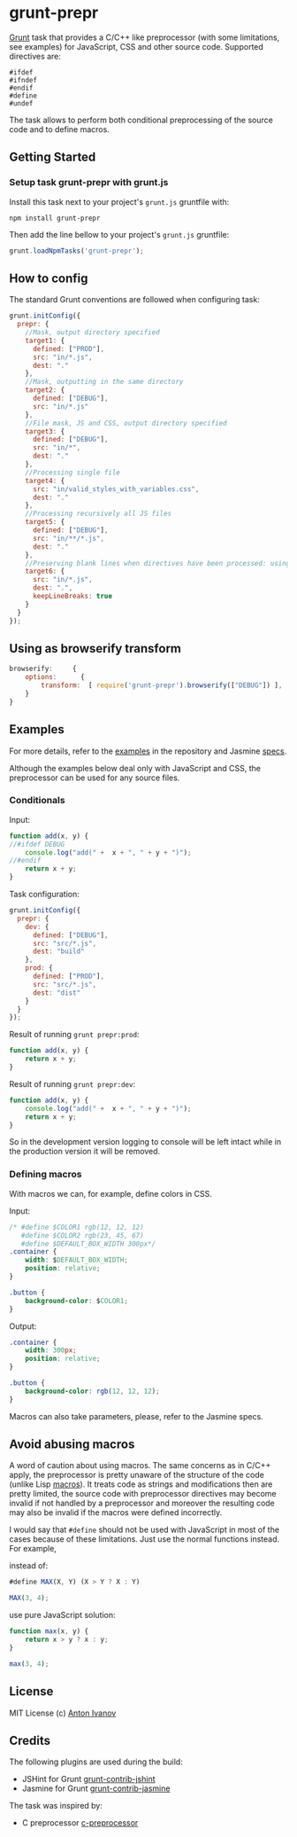 grunt-prepr
=============

[Grunt][grunt] task that provides a C/C++ like preprocessor (with some limitations, see examples) for JavaScript, CSS and other source code. Supported directives are:

```
#ifdef
#ifndef
#endif
#define
#undef
```

The task allows to perform both conditional preprocessing of the source code and to define macros.

## Getting Started

### Setup task grunt-prepr with grunt.js

Install this task next to your project's `grunt.js` gruntfile with:

```shell
npm install grunt-prepr
```

Then add the line bellow to your project's `grunt.js` gruntfile:

```javascript
grunt.loadNpmTasks('grunt-prepr');
```

## How to config

The standard Grunt conventions are followed when configuring task:

```javascript
grunt.initConfig({
  prepr: {
    //Mask, output directory specified
    target1: {
      defined: ["PROD"],
      src: "in/*.js",
      dest: "."
    },
    //Mask, outputting in the same directory
    target2: {
      defined: ["DEBUG"],
      src: "in/*.js"
    },
    //File mask, JS and CSS, output directory specified
    target3: {
      defined: ["DEBUG"],
      src: "in/*",
      dest: "."
    },
    //Processing single file
    target4: {
      src: "in/valid_styles_with_variables.css",
      dest: "."
    },
    //Processing recursively all JS files
    target5: {
      defined: ["DEBUG"],
      src: "in/**/*.js",
      dest: "."
    },
    //Preserving blank lines when directives have been processed: using option keepLineBreaks
    target6: {
      src: "in/*.js",
      dest: ".",
      keepLineBreaks: true
    }
  }
});
```

## Using as browserify transform

```javascript
browserify:     {
    options:      {
        transform:  [ require('grunt-prepr').browserify(["DEBUG"]) ],
    }
}
```

## Examples

For more details, refer to the [examples](https://github.com/antivanov/grunt-prepr/tree/master/examples) in the repository and Jasmine [specs](https://github.com/antivanov/grunt-prepr/tree/master/spec).

Although the examples below deal only with JavaScript and CSS, the preprocessor can be used for any source files.

### Conditionals

Input:

```javascript
function add(x, y) {
//#ifdef DEBUG
	console.log("add(" +  x + ", " + y + ")");
//#endif
	return x + y;
}
```

Task configuration:

```javascript
grunt.initConfig({
  prepr: {
    dev: {
      defined: ["DEBUG"],
      src: "src/*.js",
      dest: "build"
    },
    prod: {
      defined: ["PROD"],
      src: "src/*.js",
      dest: "dist"
    }
  }
});
```

Result of running `grunt prepr:prod`:

```javascript
function add(x, y) {
	return x + y;
}
```

Result of running `grunt prepr:dev`:

```javascript
function add(x, y) {
	console.log("add(" +  x + ", " + y + ")");
	return x + y;
}
```

So in the development version logging to console will be left intact while in the production version it will be removed.

### Defining macros

With macros we can, for example, define colors in CSS.

Input:

```css
/* #define $COLOR1 rgb(12, 12, 12)
   #define $COLOR2 rgb(23, 45, 67)
   #define $DEFAULT_BOX_WIDTH 300px*/
.container {
    width: $DEFAULT_BOX_WIDTH;
    position: relative;
}

.button {
    background-color: $COLOR1;
}
```

Output:

```css
.container {
    width: 300px;
    position: relative;
}

.button {
    background-color: rgb(12, 12, 12);
}
```

Macros can also take parameters, please, refer to the Jasmine specs.

## Avoid abusing macros

A word of caution about using macros. The same concerns as in C/C++ apply, the preprocessor is pretty unaware of the structure of the
code (unlike Lisp [macros](http://www.gigamonkeys.com/book/macros-defining-your-own.html)). It treats code as strings and modifications then are pretty limited, the source code with preprocessor directives may become invalid if not handled by a preprocessor and moreover the resulting code may also be invalid if the macros were defined incorrectly.

I would say that `#define` should not be used with JavaScript in most of the cases because of these limitations. Just use the normal functions instead. For example,

instead of:

```javascript
#define MAX(X, Y) (X > Y ? X : Y)

MAX(3, 4);
```

use pure JavaScript solution:

```javascript
function max(x, y) {
    return x > y ? x : y;
}

max(3, 4);
```

## License

MIT License
(c) [Anton Ivanov](http://smthngsmwhr.wordpress.com/)

Credits
---------------

The following plugins are used during the build:

* JSHint for Grunt [grunt-contrib-jshint][grunt-contrib-jshint]
* Jasmine for Grunt [grunt-contrib-jasmine][grunt-contrib-jasmine]

The task was inspired by:

* C preprocessor [c-preprocessor][c-preprocessor]

[c-preprocessor]: http://en.wikipedia.org/wiki/C_preprocessor
[grunt]: https://github.com/cowboy/grunt
[grunt-contrib-jshint]: https://github.com/gruntjs/grunt-contrib-jshint
[grunt-contrib-jasmine]: https://github.com/gruntjs/grunt-contrib-jasmine